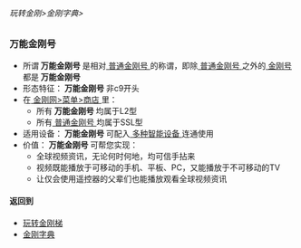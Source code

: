 ###### 玩转金刚>金刚字典>

### 万能金刚号

- 所谓<Strong> 万能金刚号 </Strong>是相对[ 普通金刚号 ](https://github.com/a2zitpro/web/blob/master/LadderFree/kkDictionary/KKIDSinglepurpose.md)的称谓，即除[ 普通金刚号 ](https://github.com/a2zitpro/web/blob/master/LadderFree/kkDictionary/KKIDSinglepurpose.md)之外的[ 金刚号 ](https://github.com/a2zitpro/web/blob/master/LadderFree/kkDictionary/KKID.md)都是<Strong> 万能金刚号 </Strong>
- 形态特征：<Strong> 万能金刚号 </Strong>非c9开头
- 在[ 金刚网>菜单>商店 ](https://atozitpro.net/shop)里：
  - 所有<Strong> 万能金刚号 </Strong >均属于L2型
  - 所有[ 普通金刚号 ](https://github.com/a2zitpro/web/blob/master/LadderFree/kkDictionary/KKIDSinglepurpose.md)均属于SSL型
- 适用设备：<Strong> 万能金刚号 </Strong>可配入[ 多种智能设备 ](https://github.com/a2zitpro/web/blob/master/LadderFree/A.md)连通使用
- 价值：<Strong> 万能金刚号 </Strong>可帮您实现：
  - 全球视频资讯，无论何时何地，均可信手拈来
  - 视频既能播放于可移动的手机、平板、PC，又能播放于不可移动的TV
  - 让仅会使用遥控器的父辈们也能播放观看全球视频资讯


#### 返回到
- [玩转金刚梯](https://github.com/a2zitpro/web/blob/master/LadderFree/A.md)
- [金刚字典](https://github.com/a2zitpro/web/blob/master/LadderFree/kkDictionary/KKDictionary.md)



